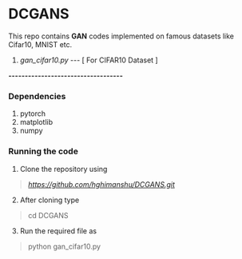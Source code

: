 # DCGANS

This repo contains **GAN** codes implemented on famous datasets like Cifar10, MNIST etc.

1. *gan_cifar10.py* --- [ For CIFAR10 Dataset ]

**-----------------------------------**

### Dependencies
1. pytorch
2. matplotlib
3. numpy

### Running the code

1. Clone the repository using 
> *https://github.com/hghimanshu/DCGANS.git*

2. After cloning type 
> cd DCGANS

3. Run the required file as 
> python gan_cifar10.py
